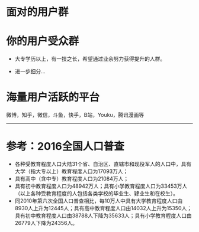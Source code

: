 面对的用户群
===


# 你的用户受众群

*   大专学历以上，有一技之长，希望通过业余努力获得提升的人群。
- 进一步细分...


# 海量用户活跃的平台

微博，知乎，微信，斗鱼，快手，B站，Youku，腾讯漫画等



---
# 参考：2016全国人口普查
*   各种受教育程度人口大陆31个省、自治区、直辖市和现役军人的人口中，具有大学（指大专以上）教育程度人口为17093万人；
*   具有高中（含中专）教育程度人口为21084万人；
*   具有初中教育程度人口为48942万人；具有小学教育程度人口为33453万人（以上各种受教育程度的人包括各类学校的毕业生、肄业生和在校生）。
*   同2010年第六次全国人口普查相比，每10万人中具有大学教育程度人口由8930人上升为12445人；具有高中教育程度人口由14032人上升为15350人；具有初中教育程度人口由38788人下降为35633人；具有小学教育程度人口由26779人下降为24356人。